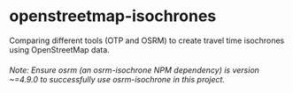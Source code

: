# openstreetmap-isochrones
Comparing different tools (OTP and OSRM) to create travel time isochrones using OpenStreetMap data.

###### *Note: Ensure osrm (an osrm-isochrone NPM dependency) is version ~=4.9.0 to successfully use osrm-isochrone in this project.*


